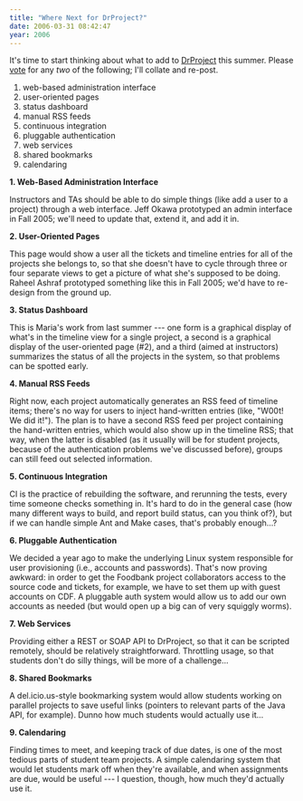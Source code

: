 ```yaml
---
title: "Where Next for DrProject?"
date: 2006-03-31 08:42:47
year: 2006
---
```

It's time to start thinking about what to add to <a href="http://www.third-bit.com/drproject">DrProject</a> this summer. Please <a href="mailto:gvwilson@cs.utoronto.ca?subject=drproject-vote">vote</a> for any <em>two</em> of the following; I'll collate and re-post.
<ol>
	<li>web-based administration interface</li>
	<li>user-oriented pages</li>
	<li>status dashboard</li>
	<li>manual RSS feeds</li>
	<li>continuous integration</li>
	<li>pluggable authentication</li>
	<li>web services</li>
	<li>shared bookmarks</li>
	<li>calendaring</li>
</ol>
<strong>1. Web-Based Administration Interface</strong>

Instructors and TAs should be able to do simple things (like add a user to a project) through a web interface.  Jeff Okawa prototyped an admin interface in Fall 2005; we'll need to update that, extend it, and add it in.

<strong>2. User-Oriented Pages</strong>

This page would show a user all the tickets and timeline entries for all of the projects she belongs to, so that she doesn't have to cycle through three or four separate views to get a picture of what she's supposed to be doing.  Raheel Ashraf prototyped something like this in Fall 2005; we'd have to re-design from the ground up.

<strong>3. Status Dashboard</strong>

This is Maria's work from last summer --- one form is a graphical display of what's in the timeline view for a single project, a second is a graphical display of the user-oriented page (#2), and a third (aimed at instructors) summarizes the status of all the projects in the system, so that problems can be spotted early.

<strong>4. Manual RSS Feeds</strong>

Right now, each project automatically generates an RSS feed of timeline items; there's no way for users to inject hand-written entries (like, "W00t!  We did it!").  The plan is to have a second RSS feed per project containing the hand-written entries, which would also show up in the timeline RSS; that way, when the latter is disabled (as it usually will be for student projects, because of the authentication problems we've discussed before), groups can still feed out selected information.

<strong>5. Continuous Integration</strong>

CI is the practice of rebuilding the software, and rerunning the tests, every time someone checks something in.  It's hard to do in the general case (how many different ways to build, and report build status, can you think of?), but if we can handle simple Ant and Make cases, that's probably enough...?

<strong>6. Pluggable Authentication</strong>

We decided a year ago to make the underlying Linux system responsible for user provisioning (i.e., accounts and passwords).  That's now proving awkward: in order to get the Foodbank project collaborators access to the source code and tickets, for example, we have to set them up with guest accounts on CDF.  A pluggable auth system would allow us to add our own accounts as needed (but would open up a big can of very squiggly worms).

<strong>7. Web Services</strong>

Providing either a REST or SOAP API to DrProject, so that it can be scripted remotely, should be relatively straightforward.  Throttling usage, so that students don't do silly things, will be more of a challenge...

<strong>8. Shared Bookmarks</strong>

A del.icio.us-style bookmarking system would allow students working on parallel projects to save useful links (pointers to relevant parts of the Java API, for example).  Dunno how much students would actually use it...

<strong>9. Calendaring</strong>

Finding times to meet, and keeping track of due dates, is one of the most tedious parts of student team projects.  A simple calendaring system that would let students mark off when they're available, and when assignments are due, would be useful --- I question, though, how much they'd actually use it.
